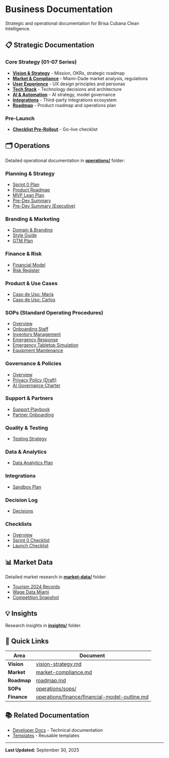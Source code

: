 # Business Documentation

Strategic and operational documentation for Brisa Cubana Clean Intelligence.

## 📋 Strategic Documentation

### Core Strategy (01-07 Series)

- **[Vision & Strategy](vision-strategy.md)** - Mission, OKRs, strategic roadmap
- **[Market & Compliance](market-compliance.md)** - Miami-Dade market analysis, regulations
- **[User Experience](user-experience.md)** - UX design principles and personas
- **[Tech Stack](tech-stack.md)** - Technology decisions and architecture
- **[AI & Automation](ai-automation.md)** - AI strategy, model governance
- **[Integrations](integrations.md)** - Third-party integrations ecosystem
- **[Roadmap](roadmap.md)** - Product roadmap and operations plan

### Pre-Launch

- **[Checklist Pre-Rollout](checklist-pre-rollout.md)** - Go-live checklist

## 🗂️ Operations

Detailed operational documentation in **[operations/](operations/)** folder:

### Planning & Strategy

- [Sprint 0 Plan](operations/sprint0-plan.md)
- [Product Roadmap](operations/product/product-roadmap.md)
- [MVP Lean Plan](operations/product/mvp-lean-plan.md)
- [Pre-Dev Summary](operations/pre-dev-summary.md)
- [Pre-Dev Summary (Executive)](operations/pre-dev-summary-executive.md)

### Branding & Marketing

- [Domain & Branding](operations/domain-and-branding.md)
- [Style Guide](operations/branding/style-guide-outline.md)
- [GTM Plan](operations/marketing/gtm-plan.md)

### Finance & Risk

- [Financial Model](operations/finance/financial-model-outline.md)
- [Risk Register](operations/risk/risk-register.md)

### Product & Use Cases

- [Caso de Uso: María](operations/product/caso-uso-maria.md)
- [Caso de Uso: Carlos](operations/product/caso-uso-carlos.md)

### SOPs (Standard Operating Procedures)

- [Overview](operations/sops/index.md)
- [Onboarding Staff](operations/sops/onboarding-staff.md)
- [Inventory Management](operations/sops/inventory-management.md)
- [Emergency Response](operations/sops/emergency-response.md)
- [Emergency Tabletop Simulation](operations/sops/emergency-response-tabletop.md)
- [Equipment Maintenance](operations/sops/maintenance.md)

### Governance & Policies

- [Overview](operations/policies/index.md)
- [Privacy Policy (Draft)](operations/policies/privacy-policy-draft.md)
- [AI Governance Charter](operations/policies/governance-ia-charter.md)

### Support & Partners

- [Support Playbook](operations/support/support-playbook.md)
- [Partner Onboarding](operations/partners/partner-onboarding.md)

### Quality & Testing

- [Testing Strategy](operations/qa/testing-strategy.md)

### Data & Analytics

- [Data Analytics Plan](operations/data/data-analytics-plan.md)

### Integrations

- [Sandbox Plan](operations/integrations/sandbox-plan.md)

### Decision Log

- [Decisions](operations/decision-log/decisions.md)

### Checklists

- [Overview](operations/checklists/index.md)
- [Sprint 0 Checklist](operations/checklists/sprint0-checklist.md)
- [Launch Checklist](operations/checklists/launch-checklist.md)

## 📊 Market Data

Detailed market research in **[market-data/](market-data/)** folder:

- [Tourism 2024 Records](market-data/tourism-2024-records.md)
- [Wage Data Miami](market-data/wage-maids-miami.md)
- [Competition Snapshot](market-data/cleaning-competition-snapshot.md)

## 💡 Insights

Research insights in **[insights/](insights/)** folder.

## 🎯 Quick Links

| Area        | Document                                                                                       |
| ----------- | ---------------------------------------------------------------------------------------------- |
| **Vision**  | [vision-strategy.md](vision-strategy.md)                                                       |
| **Market**  | [market-compliance.md](market-compliance.md)                                                   |
| **Roadmap** | [roadmap.md](roadmap.md)                                                                       |
| **SOPs**    | [operations/sops/](operations/sops/)                                                           |
| **Finance** | [operations/finance/financial-model-outline.md](operations/finance/financial-model-outline.md) |

## 📚 Related Documentation

- [Developer Docs](../for-developers/) - Technical documentation
- [Templates](../reference/templates/) - Reusable templates

---

**Last Updated:** September 30, 2025
